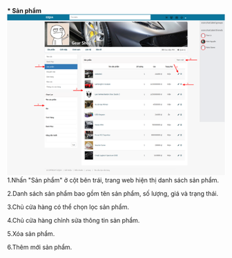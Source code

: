 **\* Sản phẩm**![](/assets/product_list.png)1.Nhấn "Sản phẩm" ở cột bên trái, trang web hiện thị danh sách sản phẩm.

2.Danh sách sản phẩm bao gồm tên sản phẩm, số lượng, giá và trạng thái.

3.Chủ cửa hàng có thể chọn lọc sản phẩm.

4.Chủ cửa hàng chỉnh sửa thông tin sản phẩm.

5.Xóa sản phẩm.

6.Thêm mới sản phẩm.

